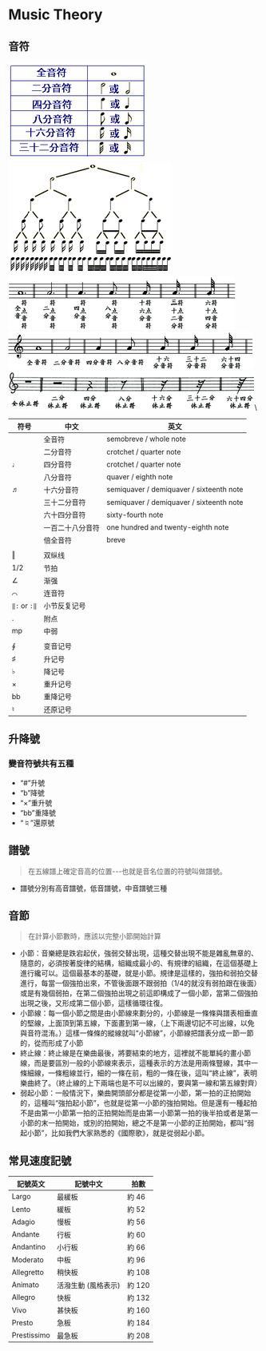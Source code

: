 # Music Theory

## 音符

![note_1](./public/note_1.gif)
![note_2](./public/note_2.gif)
![note_3](./public/note_3.gif)\
![note_4](./public/note_4.gif)\
![note_5](./public/note_5.gif)\

| 符号         | 中文             | 英文                                     |
| ------------ | ---------------- | ---------------------------------------- |
|              | 全音符           | semobreve / whole note                   |
|              | 二分音符         | crotchet / quarter note                  |
| ♩            | 四分音符         | crotchet / quarter note                  |
|              | 八分音符         | quaver / eighth note                     |
| ♬            | 十六分音符       | semiquaver / demiquaver / sixteenth note |
|              | 三十二分音符     | semiquaver / demiquaver / sixteenth note |
|              | 六十四分音符     | sixty-fourth note                        |
|              | 一百二十八分音符 | one hundred and twenty-eighth note       |
|              | 倍全音符         | breve                                    |
|              |                  |                                          |
| ‖            | 双纵线           |                                          |
| 1/2          | 节拍             |                                          |
| ∠            | 渐强             |                                          |
| ⌒            | 连音符           |                                          |
| `‖:` or `:‖` | 小节反复记号     |                                          |
| .            | 附点             |                                          |
| mp           | 中弱             |                                          |
|              |                  |                                          |
| ∮            | 变音记号         |                                          |
| ♯            | 升记号           |                                          |
| ♭            | 降记号           |                                          |
| ×            | 重升记号         |                                          |
| bb           | 重降记号         |                                          |
| ♮            | 还原记号         |                                          |

## 升降號

### 變音符號共有五種

* “#”升號
* “b”降號
* “×”重升號
* “bb”重降號
* “♮”還原號

## 譜號

> 在五線譜上確定音高的位置---也就是音名位置的符號叫做譜號。

* 譜號分別有高音譜號，低音譜號，中音譜號三種

## 音節

> 在計算小節數時，應該以完整小節開始計算

* 小節：音樂總是跌宕起伏，強弱交替出現，這種交替出現不能是雜亂無章的、隨意的，必須按著旋律的結構，組織成最小的、有規律的組織，在這個基礎上進行纔可以。這個最基本的基礎，就是小節。規律是這樣的，強拍和弱拍交替進行，每當一個強拍出來，不管後面跟不跟弱拍（1/4的就沒有弱拍跟在後面）或是有幾個弱拍，在第二個強拍出現之前這即構成了一個小節，當第二個強拍出現之後，又形成第二個小節，這樣循環往復。
* 小節線：每一個小節之間是由小節線來劃分的，小節線是一條條與譜表相垂直的堅線，上面頂到第五線，下面畫到第一線，（上下兩邊切記不可出線，以免與音符混洧。）這樣一條條的縱線就叫“小節線”，小節線把譜表分成一節一節的，從而形成了小節
* 終止線：終止線是在樂曲最後，將要結束的地方，這裡就不能單純的畫小節線，而是要區別一般的小節線來表示，這種表示的方法是用兩條豎線，其中一條細線，一條粗線並行，細的一條在前，粗的一條在後，這叫“終止線”，表明樂曲終了。（終止線的上下兩端也是不可以出線的，要與第一線和第五線對齊）
* 弱起小節：一般情況下，樂曲開頭部分都是從第一小節，第一拍的正拍開始的，這種叫“強拍起小節”，也就是從第一小節的強拍開始。但是還有一種起拍不是由第一小節第一拍的正拍開始而是由第一小節第一拍的後半拍或者是第一小節的末一拍開始，或別的拍開始，總之不是第一小節的正拍開始，都叫“弱起小節”，比如我們大家熟悉的《國際歌》，就是從弱起小節。

## 常見速度記號

| 記號英文    | 記號中文            | 拍數   |
| ----------- | ------------------- | ------ |
| Largo       | 最緩板              | 約 46  |
| Lento       | 緩板                | 約 52  |
| Adagio      | 慢板                | 約 56  |
| Andante     | 行板                | 約 60  |
| Andantino   | 小行板              | 約 66  |
| Moderato    | 中板                | 約 96  |
| Allegretto  | 稍快板              | 約 108 |
| Animato     | 活潑生動 (風格表示) | 約 120 |
| Allegro     | 快板                | 約 132 |
| Vivo        | 甚快板              | 約 160 |
| Presto      | 急板                | 約 184 |
| Prestissimo | 最急板              | 約 208 |
